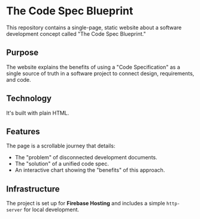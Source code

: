 # The Code Spec Blueprint

This repository contains a single-page, static website about a software development concept called "The Code Spec Blueprint."

## Purpose

The website explains the benefits of using a "Code Specification" as a single source of truth in a software project to connect design, requirements, and code.

## Technology

It's built with plain HTML.

## Features

The page is a scrollable journey that details:
*   The "problem" of disconnected development documents.
*   The "solution" of a unified code spec.
*   An interactive chart showing the "benefits" of this approach.

## Infrastructure

The project is set up for **Firebase Hosting** and includes a simple `http-server` for local development.
